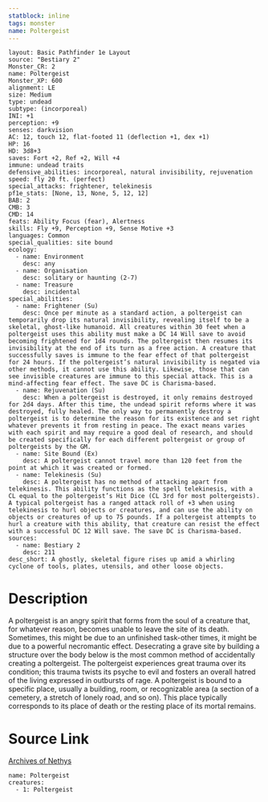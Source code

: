 ```yaml
---
statblock: inline
tags: monster
name: Poltergeist
---
```

```statblock
layout: Basic Pathfinder 1e Layout
source: "Bestiary 2"
Monster_CR: 2
name: Poltergeist
Monster_XP: 600
alignment: LE
size: Medium
type: undead
subtype: (incorporeal)
INI: +1
perception: +9
senses: darkvision
AC: 12, touch 12, flat-footed 11 (deflection +1, dex +1)
HP: 16
HD: 3d8+3
saves: Fort +2, Ref +2, Will +4
immune: undead traits
defensive_abilities: incorporeal, natural invisibility, rejuvenation
speed: fly 20 ft. (perfect)
special_attacks: frightener, telekinesis
pf1e_stats: [None, 13, None, 5, 12, 12]
BAB: 2
CMB: 3
CMD: 14
feats: Ability Focus (fear), Alertness
skills: Fly +9, Perception +9, Sense Motive +3
languages: Common
special_qualities: site bound
ecology:
  - name: Environment
    desc: any
  - name: Organisation
    desc: solitary or haunting (2-7)
  - name: Treasure
    desc: incidental
special_abilities:
  - name: Frightener (Su)
    desc: Once per minute as a standard action, a poltergeist can temporarily drop its natural invisibility, revealing itself to be a skeletal, ghost-like humanoid. All creatures within 30 feet when a poltergeist uses this ability must make a DC 14 Will save to avoid becoming frightened for 1d4 rounds. The poltergeist then resumes its invisibility at the end of its turn as a free action. A creature that successfully saves is immune to the fear effect of that poltergeist for 24 hours. If the poltergeist’s natural invisibility is negated via other methods, it cannot use this ability. Likewise, those that can see invisible creatures are immune to this special attack. This is a mind-affecting fear effect. The save DC is Charisma-based.
  - name: Rejuvenation (Su)
    desc: When a poltergeist is destroyed, it only remains destroyed for 2d4 days. After this time, the undead spirit reforms where it was destroyed, fully healed. The only way to permanently destroy a poltergeist is to determine the reason for its existence and set right whatever prevents it from resting in peace. The exact means varies with each spirit and may require a good deal of research, and should be created specifically for each different poltergeist or group of poltergeists by the GM.
  - name: Site Bound (Ex)
    desc: A poltergeist cannot travel more than 120 feet from the point at which it was created or formed.
  - name: Telekinesis (Su)
    desc: A poltergeist has no method of attacking apart from telekinesis. This ability functions as the spell telekinesis, with a CL equal to the poltergeist’s Hit Dice (CL 3rd for most poltergeists). A typical poltergeist has a ranged attack roll of +3 when using telekinesis to hurl objects or creatures, and can use the ability on objects or creatures of up to 75 pounds. If a poltergeist attempts to hurl a creature with this ability, that creature can resist the effect with a successful DC 12 Will save. The save DC is Charisma-based.
sources:
  - name: Bestiary 2
    desc: 211
desc_short: A ghostly, skeletal figure rises up amid a whirling cyclone of tools, plates, utensils, and other loose objects.
```
# Description
A poltergeist is an angry spirit that forms from the soul of a creature that, for whatever reason, becomes unable to leave the site of its death. Sometimes, this might be due to an unfinished task-other times, it might be due to a powerful necromantic effect. Desecrating a grave site by building a structure over the body below is the most common method of accidentally creating a poltergeist. The poltergeist experiences great trauma over its condition; this trauma twists its psyche to evil and fosters an overall hatred of the living expressed in outbursts of rage. A poltergeist is bound to a specific place, usually a building, room, or recognizable area (a section of a cemetery, a stretch of lonely road, and so on). This place typically corresponds to its place of death or the resting place of its mortal remains.
# Source Link
[Archives of Nethys](https://aonprd.com/MonsterDisplay.aspx?ItemName=Poltergeist)
```encounter-table
name: Poltergeist
creatures:
  - 1: Poltergeist
```
